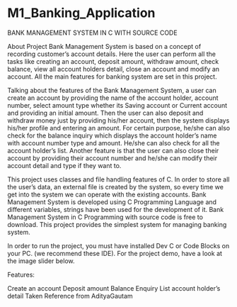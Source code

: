 # M1_Banking_Application

BANK MANAGEMENT SYSTEM IN C WITH SOURCE CODE

About Project Bank Management System is based on a concept of recording customer’s account details. Here the user can perform all the tasks like creating an account, deposit amount, withdraw amount, check balance, view all account holders detail, close an account and modify an account. All the main features for banking system are set in this project.

Talking about the features of the Bank Management System, a user can create an account by providing the name of the account holder, account number, select amount type whether its Saving account or Current account and providing an initial amount. Then the user can also deposit and withdraw money just by providing his/her account, then the system displays his/her profile and entering an amount. For certain purpose, he/she can also check for the balance inquiry which displays the account holder’s name with account number type and amount. He/she can also check for all the account holder’s list. Another feature is that the user can also close their account by providing their account number and he/she can modify their account detail and type if they want to.

This project uses classes and file handling features of C. In order to store all the user’s data, an external file is created by the system, so every time we get into the system we can operate with the existing accounts. Bank Management System is developed using C Programming Language and different variables, strings have been used for the development of it. Bank Management System in C Programming with source code is free to download.  This project provides the simplest system for managing banking system.

In order to run the project, you must have installed Dev C or Code Blocks on your PC. (we recommend these IDE). For the project demo, have a look at the image slider below.

Features:

Create an account
Deposit amount
Balance Enquiry
List account holder’s detail
Taken Reference from AdityaGautam
